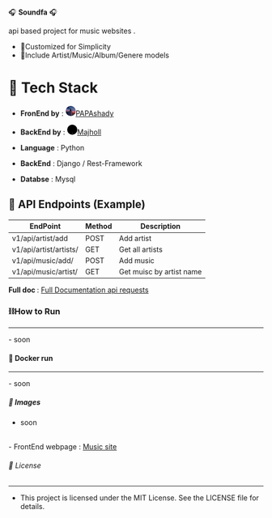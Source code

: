 🎧 <b>Soundfa</b> 🎧

api based project for music websites . 

- 📝Customized for Simplicity 
- 📁Include Artist/Music/Album/Genere models




# 🔧 Tech Stack
- <b>FronEnd by</b> : <a href='https://github.com/PAPAshady'><img src='icons/PAPAshady.jpg' width="20px" height="20px" style='border-radius:20px'></img>PAPAshady</a>

- <b>BackEnd by</b> : <a href='https://github.com/Majholl'><img src='icons/majholl.jpg' width="20px" height="20px" style='border-radius:20px'></img>Majholl</a> 


- <b>Language</b> : Python

- <b>BackEnd</b> : Django / Rest-Framework 

- <b>Databse</b> : Mysql



## 📌 API Endpoints (Example)
 
| EndPoint |  Method | Description |
|----------|----------|----------|
| v1/api/artist/add | POST | Add artist|
| v1/api/artist/artists/ | GET | Get all artists |
|v1/api/music/add/ | POST | Add music |
| v1/api/music/artist/ | GET | Get muisc by artist name |

<b>Full doc </b>: <a href='https://www.postman.com/grey-escape-224969/soundfa'>Full Documentation api requests</a>


### ⛓️How to Run 
<hr>
- soon



#### 🐬 Docker run 
<hr>
- soon

##### 📸 Images 
- soon

<br>
- FrontEnd webpage : <a href='https://Muzik-site.netlify.app'> Music site </a>

###### 📜 License
<hr>

- This project is licensed under the MIT License. See the LICENSE file for details.

